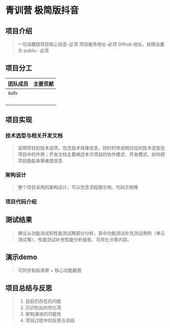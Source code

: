 # 青训营 极简版抖音

## 项目介绍

> 一句话概括项目核心信息-必须
> 项目服务地址-必须
> Github  地址，权限设置为 public- 必须

## 项目分工

| 团队成员 | 主要贡献 |
| -------- | -------- |
| sulv     |          |
|          |          |
|          |          |
|          |          |
|          |          |

## 项目实现

### 技术选型与相关开发文档

> 说明项目的技术选项，包含技术栈等信息，同时列举说明对应的技术选型在项目中的作用；开发文档主要阐述本次项目的协作模式、开发模式、如何把项目跑起来等维度信息

### 架构设计

> 整个项目采用的架构设计，可以包含流程图示例、代码示例等

### 项目代码介绍

## 测试结果

> 建议从功能测试和性能测试两部分分析，其中功能测试补充测试用例（单元测试等），性能测试补充性能分析报告、可优化点等内容。

## 演示demo

> 可同步粘贴录屏 + 核心功能截图

## 项目总结与反思

> 1. 目前仍存在的问题
> 2. 已识别出的优化项
> 3. 架构演进的可能性
> 4. 项目过程中的反思与总结
